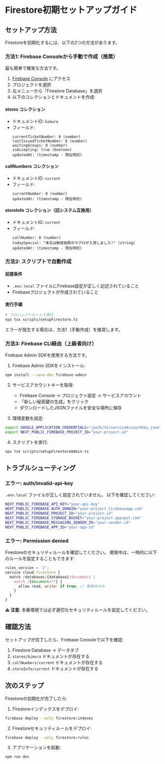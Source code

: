 # Firestore初期セットアップガイド

## セットアップ方法

Firestoreを初期化するには、以下の2つの方法があります。

### 方法1: Firebase Consoleから手動で作成（推奨）

最も簡単で確実な方法です。

1. [Firebase Console](https://console.firebase.google.com/) にアクセス
2. プロジェクトを選択
3. 左メニューから「Firestore Database」を選択
4. 以下のコレクションとドキュメントを作成:

#### stores コレクション
- ドキュメントID: `kimura`
- フィールド:
  ```
  currentTicketNumber: 0 (number)
  lastIssuedTicketNumber: 0 (number)
  waitingGroups: 0 (number)
  isAccepting: true (boolean)
  updatedAt: (timestamp - 現在時刻)
  ```

#### callNumbers コレクション
- ドキュメントID: `current`
- フィールド:
  ```
  currentNumber: 0 (number)
  updatedAt: (timestamp - 現在時刻)
  ```

#### storeInfo コレクション（旧システム互換用）
- ドキュメントID: `current`
- フィールド:
  ```
  callNumber: 0 (number)
  todaySpecial: "本日は鮮度抜群のマグロが入荷しました!" (string)
  updatedAt: (timestamp - 現在時刻)
  ```

### 方法2: スクリプトで自動作成

#### 前提条件
- `.env.local` ファイルにFirebase設定が正しく記述されていること
- Firebaseプロジェクトが作成されていること

#### 実行手順

```bash
# プロジェクトルートで実行
npx tsx scripts/setupFirestore.ts
```

エラーが発生する場合は、方法1（手動作成）を推奨します。

### 方法3: Firebase CLI経由（上級者向け）

Firebase Admin SDKを使用する方法です。

1. Firebase Admin SDKをインストール:
```bash
npm install --save-dev firebase-admin
```

2. サービスアカウントキーを取得:
   - Firebase Console → プロジェクト設定 → サービスアカウント
   - 「新しい秘密鍵の生成」をクリック
   - ダウンロードしたJSONファイルを安全な場所に保存

3. 環境変数を設定:
```bash
export GOOGLE_APPLICATION_CREDENTIALS="/path/to/serviceAccountKey.json"
export NEXT_PUBLIC_FIREBASE_PROJECT_ID="your-project-id"
```

4. スクリプトを実行:
```bash
npx tsx scripts/setupFirestoreAdmin.ts
```

## トラブルシューティング

### エラー: auth/invalid-api-key

`.env.local` ファイルが正しく設定されていません。
以下を確認してください:

```bash
NEXT_PUBLIC_FIREBASE_API_KEY="your-api-key"
NEXT_PUBLIC_FIREBASE_AUTH_DOMAIN="your-project.firebaseapp.com"
NEXT_PUBLIC_FIREBASE_PROJECT_ID="your-project-id"
NEXT_PUBLIC_FIREBASE_STORAGE_BUCKET="your-project.appspot.com"
NEXT_PUBLIC_FIREBASE_MESSAGING_SENDER_ID="your-sender-id"
NEXT_PUBLIC_FIREBASE_APP_ID="your-app-id"
```

### エラー: Permission denied

Firestoreのセキュリティルールを確認してください。
開発中は、一時的に以下のルールを設定することもできます:

```javascript
rules_version = '2';
service cloud.firestore {
  match /databases/{database}/documents {
    match /{document=**} {
      allow read, write: if true; // 開発中のみ
    }
  }
}
```

**⚠️ 注意**: 本番環境では必ず適切なセキュリティルールを設定してください。

## 確認方法

セットアップが完了したら、Firebase Consoleで以下を確認:

1. Firestore Database → データタブ
2. `stores/kimura` ドキュメントが存在する
3. `callNumbers/current` ドキュメントが存在する
4. `storeInfo/current` ドキュメントが存在する

## 次のステップ

Firestoreの初期化が完了したら:

1. Firestoreインデックスをデプロイ:
```bash
firebase deploy --only firestore:indexes
```

2. Firestoreセキュリティルールをデプロイ:
```bash
firebase deploy --only firestore:rules
```

3. アプリケーションを起動:
```bash
npm run dev
```
